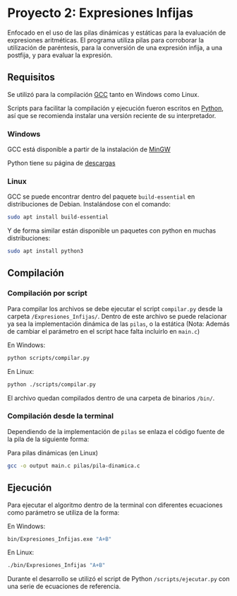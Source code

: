 # Proyecto 2: Expresiones Infijas

Enfocado en el uso de las pilas dinámicas y estáticas para la evaluación de expresiones aritméticas. El programa utiliza pilas para corroborar la utilización de paréntesis, para la conversión de una expresión infija, a una postfija, y para evaluar la expresión.

## Requisitos

Se utilizó para la compilación [GCC](https://gcc.gnu.org/) tanto en Windows como Linux.

Scripts para facilitar la compilación y ejecución fueron escritos en [Python](https://www.python.org/), así que se recomienda instalar una versión reciente de su interpretador.

### Windows

GCC está disponible a partir de la instalación de [MinGW](http://www.mingw.org/)

Python tiene su página de [descargas](https://www.python.org/downloads/)

### Linux

GCC se puede encontrar dentro del paquete `build-essential` en distribuciones de Debian. Instalándose con el comando:

```bash
sudo apt install build-essential
```

Y de forma similar están disponible un paquetes con python en muchas distribuciones:

```bash
sudo apt install python3
```

## Compilación

### Compilación por script

Para compilar los archivos se debe ejecutar el script  `compilar.py` desde la carpeta `/Expresiones_Infijas/`. Dentro de este archivo se puede relacionar ya sea la implementación dinámica de las `pilas`, o la estática (Nota: Además de cambiar el parámetro en el script hace falta incluirlo en `main.c`)

En Windows:

```bash
python scripts/compilar.py
```

En Linux:

```bash
python ./scripts/compilar.py
```

El archivo quedan compilados dentro de una carpeta de binarios `/bin/`.

### Compilación desde la terminal

Dependiendo de la implementación de `pilas` se enlaza el código fuente de la pila de la siguiente forma:

Para pilas dinámicas (en Linux)

```bash
gcc -o output main.c pilas/pila-dinamica.c
```

## Ejecución

Para ejecutar el algoritmo dentro de la terminal con diferentes ecuaciones como parámetro se utiliza de la forma:

En Windows:

```bash
bin/Expresiones_Infijas.exe "A+B"
```

En Linux:

```bash
./bin/Expresiones_Infijas "A+B"
```

Durante el desarrollo se utilizó el script de Python `/scripts/ejecutar.py` con una serie de ecuaciones de referencia.
